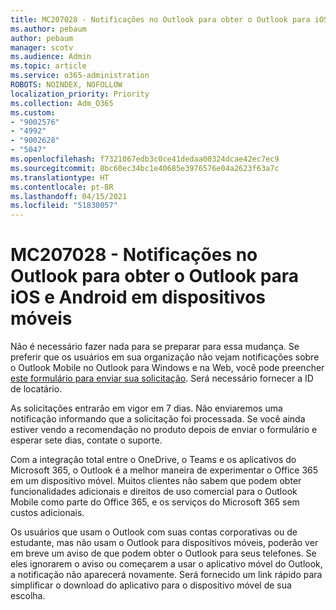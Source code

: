 ```yaml
---
title: MC207028 - Notificações no Outlook para obter o Outlook para iOS e Android em dispositivos móveis
ms.author: pebaum
author: pebaum
manager: scotv
ms.audience: Admin
ms.topic: article
ms.service: o365-administration
ROBOTS: NOINDEX, NOFOLLOW
localization_priority: Priority
ms.collection: Adm_O365
ms.custom:
- "9002576"
- "4992"
- "9002628"
- "5047"
ms.openlocfilehash: f7321067edb3c0ce41dedaa00324dcae42ec7ec9
ms.sourcegitcommit: 8bc60ec34bc1e40685e3976576e04a2623f63a7c
ms.translationtype: HT
ms.contentlocale: pt-BR
ms.lasthandoff: 04/15/2021
ms.locfileid: "51830057"
---
```

# <a name="mc207028---notifications-in-outlook-to-obtain-outlook-for-ios-and-android-on-mobile-devices"></a>MC207028 - Notificações no Outlook para obter o Outlook para iOS e Android em dispositivos móveis

Não é necessário fazer nada para se preparar para essa mudança. Se preferir que os usuários em sua organização não vejam notificações sobre o Outlook Mobile no Outlook para Windows e na Web, você pode preencher [este formulário para enviar sua solicitação](https://aka.ms/MC207028). Será necessário fornecer a ID de locatário. 

As solicitações entrarão em vigor em 7 dias. Não enviaremos uma notificação informando que a solicitação foi processada. Se você ainda estiver vendo a recomendação no produto depois de enviar o formulário e esperar sete dias, contate o suporte.

Com a integração total entre o OneDrive, o Teams e os aplicativos do Microsoft 365, o Outlook é a melhor maneira de experimentar o Office 365 em um dispositivo móvel. Muitos clientes não sabem que podem obter funcionalidades adicionais e direitos de uso comercial para o Outlook Mobile como parte do Office 365, e os serviços do Microsoft 365 sem custos adicionais.

Os usuários que usam o Outlook com suas contas corporativas ou de estudante, mas não usam o Outlook para dispositivos móveis, poderão ver em breve um aviso de que podem obter o Outlook para seus telefones. Se eles ignorarem o aviso ou começarem a usar o aplicativo móvel do Outlook, a notificação não aparecerá novamente. Será fornecido um link rápido para simplificar o download do aplicativo para o dispositivo móvel de sua escolha.
